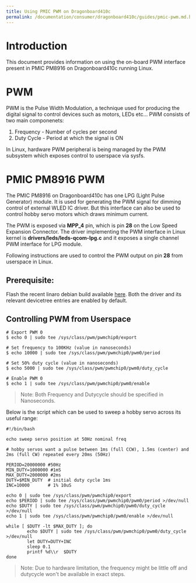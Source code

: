 ```yaml
---
title: Using PMIC PWM on Dragonboard410c
permalink: /documentation/consumer/dragonboard410c/guides/pmic-pwm.md.html
---
```


# Introduction

This document provides information on using the on-board PWM interface
present in PMIC PM8916 on Dragonboard410c running Linux.

# PWM

PWM is the Pulse Width Modulation, a technique used for producing the digital
signal to control devices such as motors, LEDs etc... PWM consists of two main
componenets:

1. Frequency - Number of cycles per second
2. Duty Cycle - Period at which the signal is ON

In Linux, hardware PWM peripheral is being managed by the PWM subsystem which
exposes control to userspace via sysfs.

# PMIC PM8916 PWM

The PMIC PM8916 on Dragonboard410c has one LPG (Light Pulse Generator)
module. It is used for generating the PWM signal for dimming control of
external WLED IC driver. But this interface can also be used to control
hobby servo motors which draws minimum current.

The PWM is exposed via **MPP_4** pin, which is pin **28** on the Low Speed
Expansion Connector. The driver implementing the PWM interface in Linux
kernel is **drivers/leds/leds-qcom-lpg.c** and it exposes a single channel
PWM interface for LPG module.

Following instructions are used to control the PWM output on pin **28**
from userspace in Linux.

## Prerequisite:

Flash the recent linaro debian build available [here](http://snapshots.linaro.org/96boards/dragonboard410c/linaro/debian/latest/).
Both the driver and its relevant devicetree entries are enabled by default.

## Controlling PWM from Userspace

```shell
# Export PWM 0
$ echo 0 | sudo tee /sys/class/pwm/pwmchip0/export

# Set frequency to 100KHz (value in nanoseconds)
$ echo 10000 | sudo tee /sys/class/pwm/pwmchip0/pwm0/period

# Set 50% duty cycle (value in nanoseconds)
$ echo 5000 | sudo tee /sys/class/pwm/pwmchip0/pwm0/duty_cycle

# Enable PWM 0
$ echo 1 | sudo tee /sys/class/pwm/pwmchip0/pwm0/enable
```

> Note: Both Frequency and Dutycycle should be specified in Nanoseconds.

Below is the script which can be used to sweep a hobby servo across its
useful range:

```shell
#!/bin/bash

echo sweep servo position at 50Hz nominal freq

# hobby servos want a pulse between 1ms (full CCW), 1.5ms (center) and 2ms (full CW) repeated every 20ms (50Hz)

PERIOD=20000000 #50Hz
MIN_DUTY=1000000 #1mS
MAX_DUTY=2000000 #2ms
DUTY=$MIN_DUTY  # initial duty cycle 1ms
INC=10000       # 1% 10uS

echo 0 | sudo tee /sys/class/pwm/pwmchip0/export
echo $PERIOD | sudo tee /sys/class/pwm/pwmchip0/pwm0/period >/dev/null
echo $DUTY | sudo tee /sys/class/pwm/pwmchip0/pwm0/duty_cycle >/dev/null
echo 1 | sudo tee /sys/class/pwm/pwmchip0/pwm0/enable >/dev/null

while [ $DUTY -lt $MAX_DUTY ]; do
        echo $DUTY | sudo tee /sys/class/pwm/pwmchip0/pwm0/duty_cycle >/dev/null
        let DUTY=DUTY+INC
        sleep 0.1
        printf %d\\r  $DUTY
done
```

> Note: Due to hardware limitation, the frequency might be little off and dutycycle
>       won't be available in exact steps.

